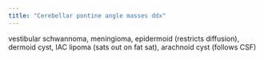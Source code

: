 ```yaml
---
title: "Cerebellar pontine angle masses ddx"
---
```

vestibular schwannoma, meningioma, epidermoid (restricts diffusion), dermoid cyst, IAC lipoma (sats out on fat sat), arachnoid cyst (follows CSF)

